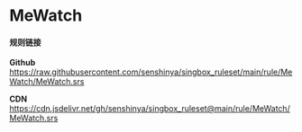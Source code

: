 # MeWatch

#### 规则链接

**Github**
https://raw.githubusercontent.com/senshinya/singbox_ruleset/main/rule/MeWatch/MeWatch.srs

**CDN**
https://cdn.jsdelivr.net/gh/senshinya/singbox_ruleset@main/rule/MeWatch/MeWatch.srs
